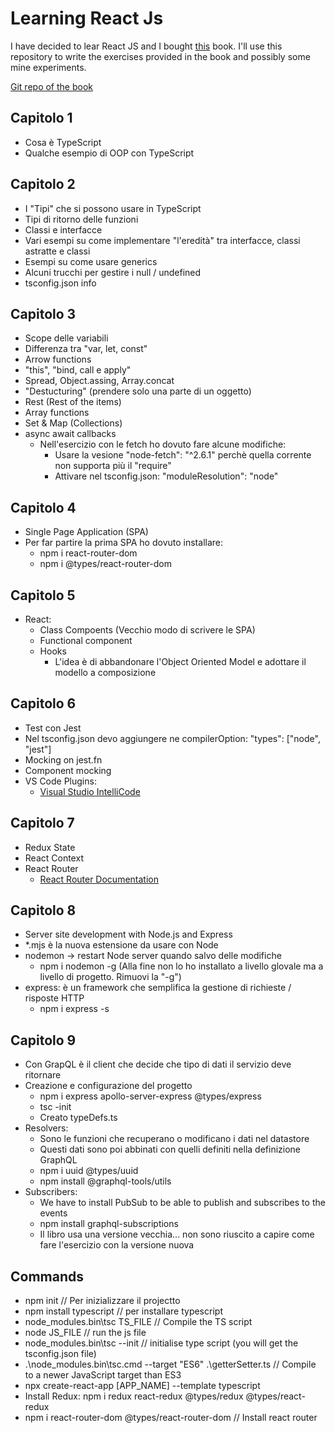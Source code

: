 # Learning React Js

I have decided to lear React JS and I bought [this](https://www.amazon.co.uk/Full-Stack-React-TypeScript-Node-applications/dp/1839219939) book. I'll use this repository to write the exercises provided in the book and possibly some mine experiments.

[Git repo of the book](https://github.com/PacktPublishing/Full-Stack-React-TypeScript-and-Node)

## Capitolo 1

- Cosa è TypeScript
- Qualche esempio di OOP con TypeScript

## Capitolo 2

- I "Tipi" che si possono usare in TypeScript
- Tipi di ritorno delle funzioni
- Classi e interfacce
- Vari esempi su come implementare "l'eredità" tra interfacce, classi astratte e classi
- Esempi su come usare generics
- Alcuni trucchi per gestire i null / undefined
- tsconfig.json info

## Capitolo 3
- Scope delle variabili
- Differenza tra "var, let, const"
- Arrow functions
- "this", "bind, call e apply"
- Spread, Object.assing, Array.concat
- "Destucturing" (prendere solo una parte di un oggetto)
- Rest (Rest of the items)
- Array functions
- Set & Map (Collections)
- async await callbacks
  - Nell'esercizio con le fetch ho dovuto fare alcune modifiche:
    - Usare la vesione "node-fetch": "^2.6.1" perchè quella corrente non supporta più il "require"
    - Attivare nel tsconfig.json: "moduleResolution": "node"

## Capitolo 4
- Single Page Application (SPA)
- Per far partire la prima SPA ho dovuto installare:
  - npm i react-router-dom
  - npm i @types/react-router-dom

## Capitolo 5
- React:
  - Class Compoents (Vecchio modo di scrivere le SPA)
  - Functional component
  - Hooks
    - L'idea è di abbandonare l'Object Oriented Model e adottare il modello a composizione

## Capitolo 6
- Test con Jest
- Nel tsconfig.json devo aggiungere ne compilerOption: "types": ["node", "jest"]
- Mocking on jest.fn
- Component mocking
- VS Code Plugins:
  - [Visual Studio IntelliCode](https://marketplace.visualstudio.com/items?itemName=VisualStudioExptTeam.vscodeintellicode)

## Capitolo 7
- Redux State
- React Context
- React Router
  - [React Router Documentation](https://reactrouter.com/docs/en/v6)

## Capitolo 8
- Server site development with Node.js and Express
- *.mjs è la nuova estensione da usare con Node
- nodemon -> restart Node server quando salvo delle modifiche
  - npm i nodemon -g (Alla fine non lo ho installato a livello glovale ma a livello di progetto. Rimuovi la "-g")
- express: è un framework che semplifica la gestione di richieste / risposte HTTP
  - npm i express -s

## Capitolo 9
- Con GrapQL è il client che decide che tipo di dati il servizio deve ritornare
- Creazione e configurazione del progetto
  - npm i express apollo-server-express @types/express
  - tsc -init
  - Creato typeDefs.ts
- Resolvers:
  - Sono le funzioni che recuperano o modificano i dati nel datastore
  - Questi dati sono poi abbinati con quelli definiti nella definizione GraphQL
  - npm i uuid @types/uuid
  - npm install @graphql-tools/utils
- Subscribers:
  - We have to install PubSub to be able to publish and subscribes to the events
  - npm install graphql-subscriptions
  - Il libro usa una versione vecchia... non sono riuscito a capire come fare l'esercizio con la versione nuova



## Commands
- npm init // Per inizializzare il projectto
- npm install typescript // per installare typescript
- node_modules\.bin\tsc TS_FILE // Compile the TS script
- node JS_FILE // run the js file
- node_modules\.bin\tsc --init // initialise type script (you will get the tsconfig.json file)
- .\node_modules\.bin\tsc.cmd --target "ES6" .\getterSetter.ts // Compile to a newer JavaScript target than ES3
- npx create-react-app [APP_NAME] --template typescript
- Install Redux: npm i redux react-redux @types/redux @types/react-redux
- npm i react-router-dom @types/react-router-dom // Install react router